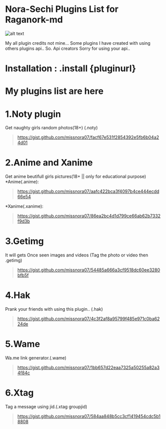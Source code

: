 # Nora-Sechi Plugins List for Raganork-md
![alt text](https://encrypted-tbn0.gstatic.com/images?q=tbn:ANd9GcQ3YUxlP0tXVD4Ljz9zgnje-PJ9NzI4o40O7A&usqp=CAU)

My all plugin credits not mine... 
Some plugins I have created with using others plugins api.. 
So. 
Api creators Sorry for using your api.. 

# Installation : .install {pluginurl}

# My plugins list are here

# 1.Noty plugin
Get naughty girls random photos(18+)
(.noty)<br>
>https://gist.github.com/missnora07/facf67e531f2854392e5fb6b04a24d01
# 2.Anime and Xanime
Get anime beutifull girls pictures(18+ || only for educational purpose)
*Anime(.anime):<br>
>https://gist.github.com/missnora07/aafc422bca3f4097b4ce444ecdd66e54<br>

*Xanime(.xanime):<br>
>https://gist.github.com/missnora07/86ea2bc4d1d799ce66ab62b7332f9d3b
# 3.Getimg
It will gets Once seen images and videos
(Tag the photo or video then .getimg)<br>
>https://gist.github.com/missnora07/54485a666a3cf9518dc60ee3280bfb5f
# 4.Hak
Prank your friends with using this plugin.. 
(.hak)<br>
>https://gist.github.com/missnora07/4c3f2af8a95799f485e971c0ba6224de
# 5.Wame
Wa.me link generator.(.wame)<br>
>https://gist.github.com/missnora07/1bb657d22eaa7325a50255a82a34f84c<br>

# 6.Xtag
Tag a message using jid.(.xtag groupjid)
>https://gist.github.com/missnora07/584aa848b5cc3cf1419454cdc5b18808
